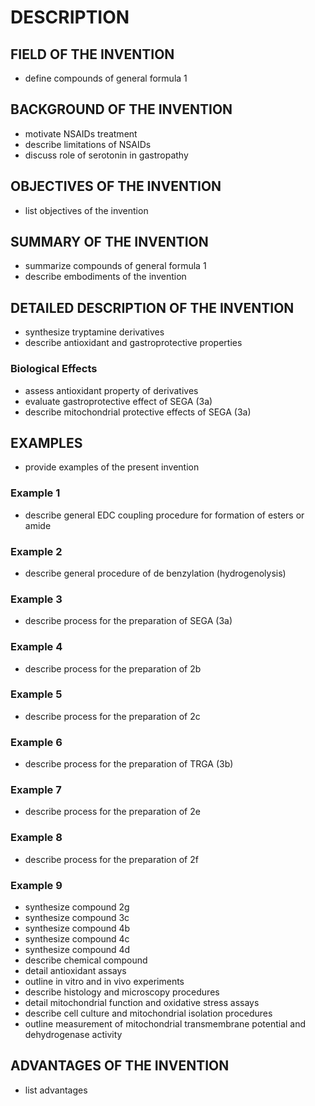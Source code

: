 # DESCRIPTION

## FIELD OF THE INVENTION

- define compounds of general formula 1

## BACKGROUND OF THE INVENTION

- motivate NSAIDs treatment
- describe limitations of NSAIDs
- discuss role of serotonin in gastropathy

## OBJECTIVES OF THE INVENTION

- list objectives of the invention

## SUMMARY OF THE INVENTION

- summarize compounds of general formula 1
- describe embodiments of the invention

## DETAILED DESCRIPTION OF THE INVENTION

- synthesize tryptamine derivatives
- describe antioxidant and gastroprotective properties

### Biological Effects

- assess antioxidant property of derivatives
- evaluate gastroprotective effect of SEGA (3a)
- describe mitochondrial protective effects of SEGA (3a)

## EXAMPLES

- provide examples of the present invention

### Example 1

- describe general EDC coupling procedure for formation of esters or amide

### Example 2

- describe general procedure of de benzylation (hydrogenolysis)

### Example 3

- describe process for the preparation of SEGA (3a)

### Example 4

- describe process for the preparation of 2b

### Example 5

- describe process for the preparation of 2c

### Example 6

- describe process for the preparation of TRGA (3b)

### Example 7

- describe process for the preparation of 2e

### Example 8

- describe process for the preparation of 2f

### Example 9

- synthesize compound 2g
- synthesize compound 3c
- synthesize compound 4b
- synthesize compound 4c
- synthesize compound 4d
- describe chemical compound
- detail antioxidant assays
- outline in vitro and in vivo experiments
- describe histology and microscopy procedures
- detail mitochondrial function and oxidative stress assays
- describe cell culture and mitochondrial isolation procedures
- outline measurement of mitochondrial transmembrane potential and dehydrogenase activity

## ADVANTAGES OF THE INVENTION

- list advantages


